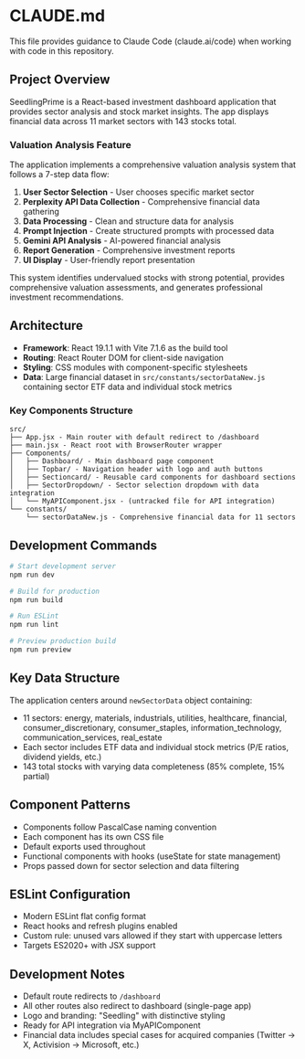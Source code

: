 # CLAUDE.md

This file provides guidance to Claude Code (claude.ai/code) when working with code in this repository.

## Project Overview

SeedlingPrime is a React-based investment dashboard application that provides sector analysis and stock market insights. The app displays financial data across 11 market sectors with 143 stocks total.

### Valuation Analysis Feature

The application implements a comprehensive valuation analysis system that follows a 7-step data flow:

1. **User Sector Selection** - User chooses specific market sector
2. **Perplexity API Data Collection** - Comprehensive financial data gathering
3. **Data Processing** - Clean and structure data for analysis
4. **Prompt Injection** - Create structured prompts with processed data
5. **Gemini API Analysis** - AI-powered financial analysis
6. **Report Generation** - Comprehensive investment reports
7. **UI Display** - User-friendly report presentation

This system identifies undervalued stocks with strong potential, provides comprehensive valuation assessments, and generates professional investment recommendations.

## Architecture

- **Framework**: React 19.1.1 with Vite 7.1.6 as the build tool
- **Routing**: React Router DOM for client-side navigation
- **Styling**: CSS modules with component-specific stylesheets
- **Data**: Large financial dataset in `src/constants/sectorDataNew.js` containing sector ETF data and individual stock metrics

### Key Components Structure

```
src/
├── App.jsx - Main router with default redirect to /dashboard
├── main.jsx - React root with BrowserRouter wrapper
├── Components/
│   ├── Dashboard/ - Main dashboard page component
│   ├── Topbar/ - Navigation header with logo and auth buttons
│   ├── Sectioncard/ - Reusable card components for dashboard sections
│   ├── SectorDropdown/ - Sector selection dropdown with data integration
│   └── MyAPIComponent.jsx - (untracked file for API integration)
└── constants/
    └── sectorDataNew.js - Comprehensive financial data for 11 sectors
```

## Development Commands

```bash
# Start development server
npm run dev

# Build for production
npm run build

# Run ESLint
npm run lint

# Preview production build
npm run preview
```

## Key Data Structure

The application centers around `newSectorData` object containing:

- 11 sectors: energy, materials, industrials, utilities, healthcare, financial, consumer_discretionary, consumer_staples, information_technology, communication_services, real_estate
- Each sector includes ETF data and individual stock metrics (P/E ratios, dividend yields, etc.)
- 143 total stocks with varying data completeness (85% complete, 15% partial)

## Component Patterns

- Components follow PascalCase naming convention
- Each component has its own CSS file
- Default exports used throughout
- Functional components with hooks (useState for state management)
- Props passed down for sector selection and data filtering

## ESLint Configuration

- Modern ESLint flat config format
- React hooks and refresh plugins enabled
- Custom rule: unused vars allowed if they start with uppercase letters
- Targets ES2020+ with JSX support

## Development Notes

- Default route redirects to `/dashboard`
- All other routes also redirect to dashboard (single-page app)
- Logo and branding: "Seedling" with distinctive styling
- Ready for API integration via MyAPIComponent
- Financial data includes special cases for acquired companies (Twitter → X, Activision → Microsoft, etc.)
